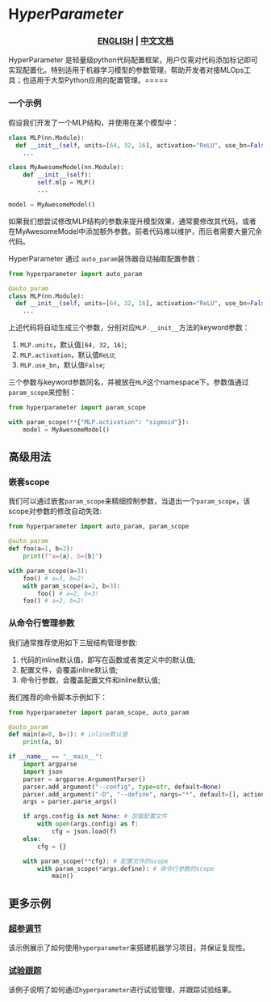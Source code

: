 **H**_yper_**P**_arameter_
===========================

<h3 align="center">
  <p style="text-align: center;">
  <a href="README.md" target="_blank">ENGLISH</a> | <a href="README.zh.md">中文文档</a>
  </p>
</h3>

HyperParameter 是轻量级python代码配置框架，用户仅需对代码添加标记即可实现配置化。特别适用于机器学习模型的参数管理，帮助开发者对接MLOps工具；也适用于大型Python应用的配置管理。=====

### 一个示例

假设我们开发了一个MLP结构，并使用在某个模型中：

```python
class MLP(nn.Module):
  def __init__(self, units=[64, 32, 16], activation="ReLU", use_bn=False):
    ...

class MyAwesomeModel(nn.Module):
    def __init__(self):
        self.mlp = MLP()
        ...

model = MyAwesomeModel()
```

如果我们想尝试修改MLP结构的参数来提升模型效果，通常要修改其代码，或者在MyAwesomeModel中添加额外参数。前者代码难以维护，而后者需要大量冗余代码。

HyperParameter 通过 `auto_param`装饰器自动抽取配置参数：

```python
from hyperparameter import auto_param

@auto_param
class MLP(nn.Module):
  def __init__(self, units=[64, 32, 16], activation="ReLU", use_bn=False):
    ...
```

上述代码将自动生成三个参数，分别对应`MLP.__init__`方法的keyword参数：

1. `MLP.units`，默认值`[64, 32, 16]`;
2. `MLP.activation`，默认值`ReLU`;
3. `MLP.use_bn`，默认值`False`;

三个参数与keyword参数同名，并被放在`MLP`这个namespace下。参数值通过`param_scope`来控制：

```python
from hyperparameter import param_scope

with param_scope(**{"MLP.activation": "sigmoid"}):
    model = MyAwesomeModel()
```

高级用法
-------
### 嵌套scope

我们可以通过嵌套`param_scope`来精细控制参数，当退出一个`param_scope`，该scope对参数的修改自动失效:

``` python
from hyperparameter import auto_param, param_scope

@auto_param
def foo(a=1, b=2):
    print(f"a={a}, b={b}")

with param_scope(a=3):
    foo() # a=3, b=2!
    with param_scope(a=2, b=3):
        foo() # a=2, b=3!
    foo() # a=3, b=2!
```

### 从命令行管理参数

我们通常推荐使用如下三层结构管理参数:

1. 代码的inline默认值，即写在函数或者类定义中的默认值;
2. 配置文件，会覆盖inline默认值;
3. 命令行参数，会覆盖配置文件和inline默认值;

我们推荐的命令脚本示例如下：

```python
from hyperparameter import param_scope, auto_param

@auto_param
def main(a=0, b=1): # inline默认值
    print(a, b)

if __name__ == "__main__":
    import argparse
    import json
    parser = argparse.ArgumentParser()
    parser.add_argument("--config", type=str, default=None)
    parser.add_argument("-D", "--define", nargs="*", default=[], action="extend")
    args = parser.parse_args()

    if args.config is not None: # 加载配置文件
        with open(args.config) as f:
            cfg = json.load(f)
    else:
        cfg = {}

    with param_scope(**cfg): # 配置文件的scope
        with param_scope(*args.define): # 命令行参数的scope
            main()
```

更多示例
-------

### [超参调节](examples/sparse_lr/README.md)

该示例展示了如何使用`hyperparameter`来搭建机器学习项目，并保证复现性。

### [试验跟踪](examples/mnist/README.md)

该例子说明了如何通过`hyperparameter`进行试验管理，并跟踪试验结果。
